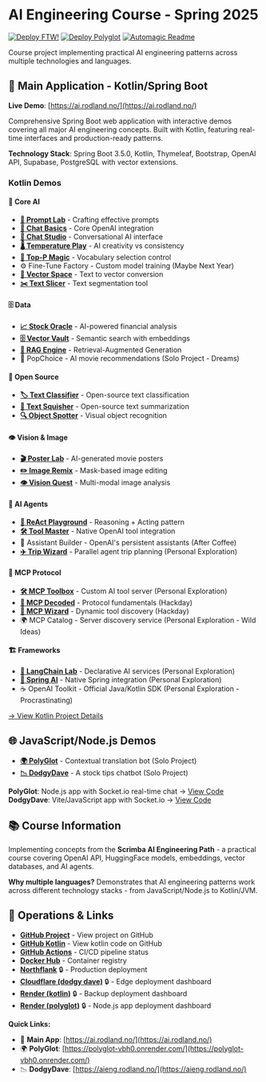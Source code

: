 # AI Engineering Course - Spring 2025
[![Deploy FTW!](https://github.com/fmmr/2025_ai_eng/actions/workflows/deploy.yml/badge.svg)](https://github.com/fmmr/2025_ai_eng/actions/workflows/deploy.yml)
[![Deploy Polyglot](https://github.com/fmmr/2025_ai_eng/actions/workflows/deploy-polyglot.yml/badge.svg)](https://github.com/fmmr/2025_ai_eng/actions/workflows/deploy-polyglot.yml)
[![Automagic Readme](https://github.com/fmmr/2025_ai_eng/actions/workflows/readme-magic.yml/badge.svg)](https://github.com/fmmr/2025_ai_eng/actions/workflows/readme-magic.yml)

Course project implementing practical AI engineering patterns across multiple technologies and languages.

## 🚀 Main Application - Kotlin/Spring Boot

**Live Demo**: [https://ai.rodland.no/](https://ai.rodland.no/)

Comprehensive Spring Boot web application with interactive demos covering all major AI engineering concepts. Built with Kotlin, featuring real-time interfaces and production-ready patterns.

**Technology Stack**: Spring Boot 3.5.0, Kotlin, Thymeleaf, Bootstrap, OpenAI API, Supabase, PostgreSQL with vector extensions.

### Kotlin Demos

<!-- KOTLIN_DEMOS_START -->
#### 🧠 Core AI

- **[📝 Prompt Lab](https://ai.rodland.no/demo/prompt-engineering)** - Crafting effective prompts
- **[🤖 Chat Basics](https://ai.rodland.no/demo/chat-completion)** - Core OpenAI integration
- **[💬 Chat Studio](https://ai.rodland.no/demo/chat)** - Conversational AI interface
- **[🌡️ Temperature Play](https://ai.rodland.no/demo/temperature-effects)** - AI creativity vs consistency
- **[🎯 Top-P Magic](https://ai.rodland.no/demo/top-p-effects)** - Vocabulary selection control
- ⚙️ Fine-Tune Factory - Custom model training (Maybe Next Year)
- **[🔢 Vector Space](https://ai.rodland.no/demo/embeddings)** - Text to vector conversion
- **[✂️ Text Slicer](https://ai.rodland.no/demo/chunking)** - Text segmentation tool

#### 🗄️ Data

- **[📈 Stock Oracle](https://ai.rodland.no/demo/stock)** - AI-powered financial analysis
- **[🗄️ Vector Vault](https://ai.rodland.no/demo/supabase)** - Semantic search with embeddings
- **[🔗 RAG Engine](https://ai.rodland.no/demo/rag)** - Retrieval-Augmented Generation
- 🍿 PopChoice - AI movie recommendations (Solo Project - Dreams)

#### 🚀 Open Source

- **[🏷️ Text Classifier](https://ai.rodland.no/demo/huggingface-classification)** - Open-source text classification
- **[📄 Text Squisher](https://ai.rodland.no/demo/huggingface-summarization)** - Open-source text summarization
- **[🔍 Object Spotter](https://ai.rodland.no/demo/huggingface-object-detection)** - Visual object recognition

#### 👁️ Vision & Image

- **[🎬 Poster Lab](https://ai.rodland.no/demo/film-fusion)** - AI-generated movie posters
- **[✏️ Image Remix](https://ai.rodland.no/demo/image-editing)** - Mask-based image editing
- **[👁️ Vision Quest](https://ai.rodland.no/demo/gpt4-vision)** - Multi-modal image analysis

#### 🎯 AI Agents

- **[🧠 ReAct Playground](https://ai.rodland.no/demo/react)** - Reasoning + Acting pattern
- **[🛠️ Tool Master](https://ai.rodland.no/demo/function-calling)** - Native OpenAI tool integration
- 🤖 Assistant Builder - OpenAI's persistent assistants (After Coffee)
- **[✈️ Trip Wizard](https://ai.rodland.no/demo/trip-planner)** - Parallel agent trip planning (Personal Exploration)

#### 🔗 MCP Protocol

- **[🛠️ MCP Toolbox](https://ai.rodland.no/demo/mcp-server)** - Custom AI tool server (Personal Exploration)
- **[🔗 MCP Decoded](https://ai.rodland.no/demo/mcp-protocol)** - Protocol fundamentals (Hackday)
- **[🔧 MCP Wizard](https://ai.rodland.no/demo/mcp-assistant)** - Dynamic tool discovery (Hackday)
- 🌍 MCP Catalog - Server discovery service (Personal Exploration - Wild Ideas)

#### 🏗️ Frameworks

- **[🦜 LangChain Lab](https://ai.rodland.no/demo/langchain4j)** - Declarative AI services (Personal Exploration)
- **[🍃 Spring AI](https://ai.rodland.no/demo/spring-ai)** - Native Spring integration (Personal Exploration)
- ☕ OpenAI Toolkit - Official Java/Kotlin SDK (Personal Exploration - Procrastinating)


<!-- KOTLIN_DEMOS_END -->

[→ View Kotlin Project Details](kotlin/README.md)

## 🌐 JavaScript/Node.js Demos

<!-- JS_DEMOS_START -->
- **[🌍 PolyGlot](https://polyglot-vbh0.onrender.com/)** - Contextual translation bot (Solo Project)
- **[📉 DodgyDave](https://aieng.rodland.no/)** - A stock tips chatbot (Solo Project)

<!-- JS_DEMOS_END -->

**PolyGlot**: Node.js app with Socket.io real-time chat → [View Code](polyglot/)  
**DodgyDave**: Vite/JavaScript app with Socket.io → [View Code](js/)

## 📚 Course Information

Implementing concepts from the **Scrimba AI Engineering Path** - a practical course covering OpenAI API, HuggingFace models, embeddings, vector databases, and AI agents.

**Why multiple languages?** Demonstrates that AI engineering patterns work across different technology stacks - from JavaScript/Node.js to Kotlin/JVM.

## 🔗 Operations & Links

<!-- OPERATIONS_START -->
- **[GitHub Project](https://github.com/fmmr/2025_ai_eng/)** - View project on GitHub
- **[GitHub Kotlin](https://github.com/fmmr/2025_ai_eng/tree/main/kotlin)** - View kotlin code on GitHub
- **[GitHub Actions](https://github.com/fmmr/2025_ai_eng/actions)** - CI/CD pipeline status
- **[Docker Hub](https://hub.docker.com/repository/docker/fmmr/aieng)** - Container registry
- **[Northflank](https://app.northflank.com/t/fmrs-team/project/aieng/services/aieng)** 🔒 - Production deployment
- **[Cloudflare (dodgy dave)](https://dash.cloudflare.com/da5ff37dc3a56b099d74be433465c853/pages/view/2025-ai-eng)** 🔒 - Edge deployment dashboard
- **[Render (kotlin)](https://dashboard.render.com/web/srv-d0sal4emcj7s73advd5g)** 🔒 - Backup deployment dashboard
- **[Render (polyglot)](https://dashboard.render.com/web/srv-d11dtore5dus738lm9mg)** 🔒 - Node.js app deployment dashboard

<!-- OPERATIONS_END -->

**Quick Links:**
- 🚀 **Main App**: [https://ai.rodland.no/](https://ai.rodland.no/)
- 🌍 **PolyGlot**: [https://polyglot-vbh0.onrender.com/](https://polyglot-vbh0.onrender.com/)
- 📉 **DodgyDave**: [https://aieng.rodland.no/](https://aieng.rodland.no/)
